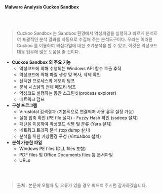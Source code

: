 #### Malware Analysis Cuckoo Sandbox
<br><br>
> Cuckoo Sandbox 는 Sandbox 환경에서 악성파일을 실행하고 빠르게 분석하여 포괄적인 분석 결과를 자동으로 수집해 주는 분석도구이다. 우리는 이러한 Cuckoo 를 이용하여 의심파일에 대한 초기분석을 할 수 있고, 이것은 악성코드 대응 업무에 많은 도움을 줄 것이다.

* **Cuckoo Sandbox 의 주요 기능**
    * 악성코드에 의해 수행되는 Windows API 함수 호출 추적
    * 악성코드에 의해 파일 생성 및 복사, 삭제 확인
    * 선택한 프로세스의 메모리 덤프
    * 분석 시스템의 전체 메모리 덤프
    * 악성코드 실행하는 동안 스크린샷(process explorer)
    * 네트워크 덤프
* **구성 프로그램**
    * Virustotal 검색결과 (기본적으로 연결되며 사용 유무 설정 가능)
    * 실행 압축 확인 (PE file 설치) - Fuzzy Hash 확인 (ssdeep 설치)
    * 패턴을 이용하여 악성코드 식별 및 분류 (Yara 설치)
    * 네트워크 트래픽 분석 (tcp dump 설치)
    * 분석을 위한 가상환경 구성 (Virtualbox 설치)
* **분석 가능한 파일**
    * Windows PE files (DLL files 포함)
    * PDF files 및 Office Documents files 등 문서파일
    * URLs


<br><br>
> 출처 : 
> 본문에 오탈자 및 오류가 있을 경우 피드백 주시면 감사하겠습니다.